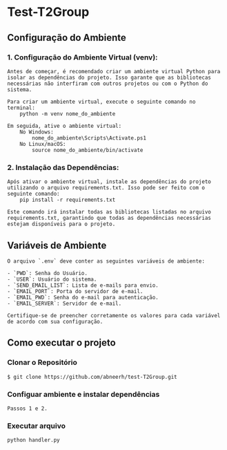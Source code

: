 # Test-T2Group

## Configuração do Ambiente

### 1. Configuração do Ambiente Virtual (venv):

    Antes de começar, é recomendado criar um ambiente virtual Python para isolar as dependências do projeto. Isso garante que as bibliotecas necessárias não interfiram com outros projetos ou com o Python do sistema.

    Para criar um ambiente virtual, execute o seguinte comando no terminal:
        python -m venv nome_do_ambiente

    Em seguida, ative o ambiente virtual:
        No Windows:
            nome_do_ambiente\Scripts\Activate.ps1
        No Linux/macOS:
            source nome_do_ambiente/bin/activate
    
### 2. Instalação das Dependências:

    Após ativar o ambiente virtual, instale as dependências do projeto utilizando o arquivo requirements.txt. Isso pode ser feito com o seguinte comando:
        pip install -r requirements.txt

    Este comando irá instalar todas as bibliotecas listadas no arquivo requirements.txt, garantindo que todas as dependências necessárias estejam disponíveis para o projeto.

## Variáveis de Ambiente

    O arquivo `.env` deve conter as seguintes variáveis de ambiente:

    - `PWD`: Senha do Usuário.
    - `USER`: Usuário do sistema.
    - `SEND_EMAIL_LIST`: Lista de e-mails para envio.
    - `EMAIL_PORT`: Porta do servidor de e-mail.
    - `EMAIL_PWD`: Senha do e-mail para autenticação.
    - `EMAIL_SERVER`: Servidor de e-mail.

    Certifique-se de preencher corretamente os valores para cada variável de acordo com sua configuração.


##  Como executar o projeto

### Clonar o Repositório

    $ git clone https://github.com/abneerh/test-T2Group.git

### Configuar ambiente e instalar dependências

    Passos 1 e 2.

### Executar arquivo

    python handler.py